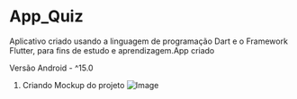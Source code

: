 # App_Quiz
Aplicativo criado usando a linguagem de programação Dart e o Framework Flutter, para fins de estudo e aprendizagem.App criado 

Versão Android - ^15.0

1. Criando Mockup do projeto
![Image](https://github.com/user-attachments/assets/24e11c76-f41d-41b1-af7d-3267fdfbb8d2)

